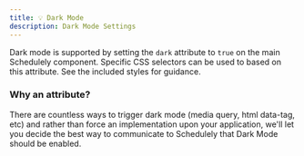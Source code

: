 ```yaml
---
title: 💡 Dark Mode
description: Dark Mode Settings
---
```


Dark mode is supported by setting the `dark` attribute to `true` on the main Schedulely component.
Specific CSS selectors can be used to based on this attribute. See the included styles for guidance.

### Why an attribute?

There are countless ways to trigger dark mode (media query, html data-tag, etc) and rather than force an implementation upon your application, we'll let you
decide the best way to communicate to Schedulely that Dark Mode should be enabled.

